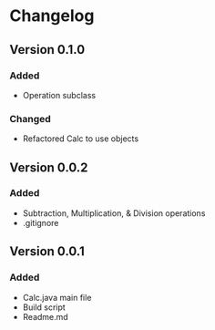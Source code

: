 # Changelog

## Version 0.1.0
### Added
- Operation subclass

### Changed
- Refactored Calc to use objects

## Version 0.0.2
### Added
- Subtraction, Multiplication, & Division operations
- .gitignore

## Version 0.0.1
### Added
- Calc.java main file
- Build script
- Readme.md